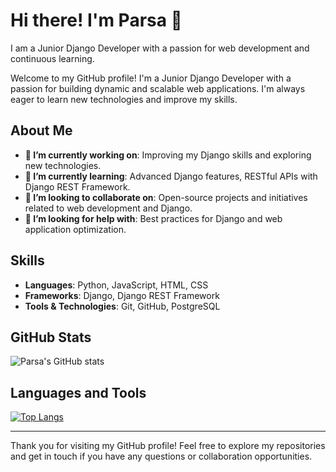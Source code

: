 # Hi there! I'm Parsa 👋

I am a Junior Django Developer with a passion for web development and continuous learning.


Welcome to my GitHub profile! I'm a Junior Django Developer with a passion for building dynamic and scalable web applications. I'm always eager to learn new technologies and improve my skills.

## About Me

- **🔭 I’m currently working on**: Improving my Django skills and exploring new technologies.
- **🌱 I’m currently learning**: Advanced Django features, RESTful APIs with Django REST Framework.
- **👯 I’m looking to collaborate on**: Open-source projects and initiatives related to web development and Django.
- **🤔 I’m looking for help with**: Best practices for Django and web application optimization.


## Skills

- **Languages**: Python, JavaScript, HTML, CSS
- **Frameworks**: Django, Django REST Framework
- **Tools & Technologies**: Git, GitHub, PostgreSQL



## GitHub Stats

![Parsa's GitHub stats](https://github-readme-stats.vercel.app/api?username=Mohammadparsa1384&show_icons=true&theme=radical)

## Languages and Tools

[![Top Langs](https://github-readme-stats.vercel.app/api/top-langs/?username=Mohammadparsa1384&layout=compact)](https://github.com/Mohammadparsa1384/github-readme-stats)

---

Thank you for visiting my GitHub profile! Feel free to explore my repositories and get in touch if you have any questions or collaboration opportunities.



